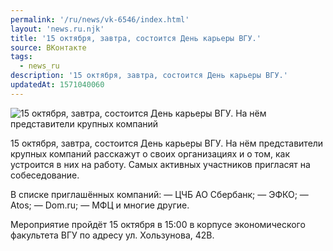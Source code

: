 ```yaml
---
permalink: '/ru/news/vk-6546/index.html'
layout: 'news.ru.njk'
title: '15 октября, завтра, состоится День карьеры ВГУ.'
source: ВКонтакте
tags:
  - news_ru
description: '15 октября, завтра, состоится День карьеры ВГУ.'
updatedAt: 1571040060
---
```

![15 октября, завтра, состоится День карьеры ВГУ. На нём представители крупных компаний](https://sun9-55.userapi.com/impf/c858416/v858416707/a9112/65HH1vo1enE.jpg?size=952x544&quality=96&proxy=1&sign=d263374cd53ed692a8dec92236e64946&c_uniq_tag=V4CWrlJBp-nLpTZCqlEIJPqcoP44oEwcytUZ6S9EIdc&type=album)

15 октября, завтра, состоится День карьеры ВГУ. На нём представители крупных компаний расскажут о своих организациях и о том, как устроится в них на работу. Самых активных участников пригласят на собеседование.

В списке приглашённых компаний:
— ЦЧБ АО Сбербанк;
— ЭФКО;
— Atos;
— Dom.ru;
— МФЦ и многие другие.

Мероприятие пройдёт 15 октября в 15:00 в корпусе экономического факультета ВГУ по адресу ул. Хользунова, 42В.
